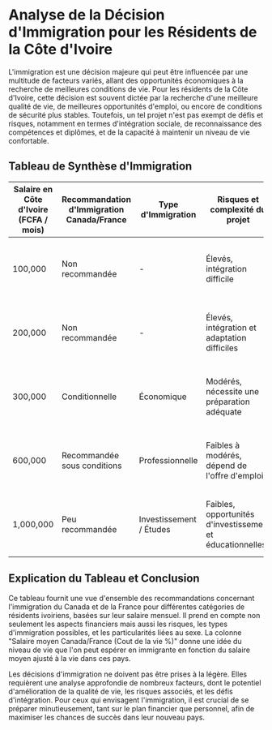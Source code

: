 # Analyse de la Décision d'Immigration pour les Résidents de la Côte d'Ivoire

L'immigration est une décision majeure qui peut être influencée par une multitude de facteurs variés, allant des opportunités économiques à la recherche de meilleures conditions de vie. Pour les résidents de la Côte d'Ivoire, cette décision est souvent dictée par la recherche d'une meilleure qualité de vie, de meilleures opportunités d'emploi, ou encore de conditions de sécurité plus stables. Toutefois, un tel projet n'est pas exempt de défis et risques, notamment en termes d'intégration sociale, de reconnaissance des compétences et diplômes, et de la capacité à maintenir un niveau de vie confortable.

## Tableau de Synthèse d'Immigration

| Salaire en Côte d'Ivoire (FCFA / mois) | Recommandation d'Immigration Canada/France | Type d'Immigration | Risques et complexité du projet | Salaire moyen Canada/France (Cout de la vie %) | Sexe particularité |
|----------------------------------------|--------------------------------------------|-------------------|----------------------------------|-----------------------------------------------|---------------------|
| 100,000                                | Non recommandée                           | -                 | Élevés, intégration difficile    | Canada: 1,680,000 FCFA (60%) / France: 1,800,000 FCFA (55%) | -                   |
| 200,000                                | Non recommandée                           | -                 | Élevés, intégration et adaptation difficiles | Canada: 1,680,000 FCFA (60%) / France: 1,800,000 FCFA (55%) | -                   |
| 300,000                                | Conditionnelle                            | Économique        | Modérés, nécessite une préparation adéquate | Canada: 1,680,000 FCFA (60%) / France: 1,800,000 FCFA (55%) | Plus favorable pour les jeunes diplômés, célibataires |
| 600,000                                | Recommandée sous conditions               | Professionnelle   | Faibles à modérés, dépend de l'offre d'emploi | Canada: 1,680,000 FCFA (60%) / France: 1,800,000 FCFA (55%) | Avantageux pour les cadres avec familles, recherche de stabilité |
| 1,000,000                              | Peu recommandée                           | Investissement / Études | Faibles, opportunités d'investissement et éducationnelles | Canada: 1,680,000 FCFA (60%) / France: 1,800,000 FCFA (55%) | Particulièrement pertinent pour les entrepreneurs, étudiants |

## Explication du Tableau et Conclusion

Ce tableau fournit une vue d'ensemble des recommandations concernant l'immigration du Canada et de la France pour différentes catégories de résidents ivoiriens, basées sur leur salaire mensuel. Il prend en compte non seulement les aspects financiers mais aussi les risques, les types d'immigration possibles, et les particularités liées au sexe. La colonne "Salaire moyen Canada/France (Cout de la vie %)" donne une idée du niveau de vie que l'on peut espérer en immigrante en fonction du salaire moyen ajusté à la vie dans ces pays.

Les décisions d'immigration ne doivent pas être prises à la légère. Elles requièrent une analyse approfondie de nombreux facteurs, dont le potentiel d'amélioration de la qualité de vie, les risques associés, et les défis d'intégration. Pour ceux qui envisagent l'immigration, il est crucial de se préparer minutieusement, tant sur le plan financier que personnel, afin de maximiser les chances de succès dans leur nouveau pays.
